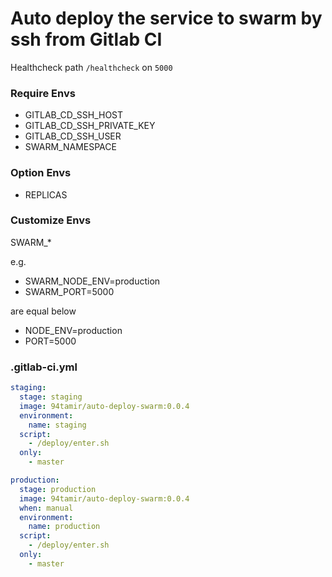 # Auto deploy the service to swarm by ssh from Gitlab CI
Healthcheck path `/healthcheck` on `5000`
### Require Envs
* GITLAB_CD_SSH_HOST
* GITLAB_CD_SSH_PRIVATE_KEY
* GITLAB_CD_SSH_USER
* SWARM_NAMESPACE

### Option Envs
* REPLICAS

### Customize Envs
SWARM_*

e.g.
* SWARM_NODE_ENV=production 
* SWARM_PORT=5000

are equal below 
* NODE_ENV=production
* PORT=5000

### .gitlab-ci.yml
```yaml
staging:
  stage: staging
  image: 94tamir/auto-deploy-swarm:0.0.4
  environment:
    name: staging
  script:
    - /deploy/enter.sh
  only:
    - master

production:
  stage: production
  image: 94tamir/auto-deploy-swarm:0.0.4
  when: manual
  environment:
    name: production
  script:
    - /deploy/enter.sh
  only:
    - master
```
